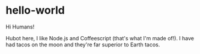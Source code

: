# hello-world

Hi Humans!

Hubot here, I like Node.js and Coffeescript (that's what I'm made of!).
I have had tacos on the moon and they're far superior to Earth tacos.
